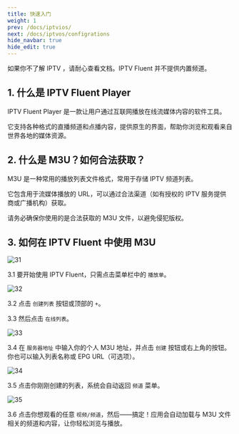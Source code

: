 ```yaml
---
title: 快速入门
weight: 1
prev: /docs/iptvios/
next: /docs/iptvos/configrations
hide_navbar: true
hide_edit: true
---
```


如果你不了解 IPTV ，请耐心查看文档。IPTV Fluent 并不提供内置频道。

<!--more-->

## 1. 什么是 IPTV Fluent Player

IPTV Fluent Player 是一款让用户通过互联网播放在线流媒体内容的软件工具。

它支持各种格式的直播频道和点播内容，提供原生的界面，帮助你浏览和观看来自世界各地的媒体资源。

## 2. 什么是 M3U？如何合法获取？

M3U 是一种常用的播放列表文件格式，常用于存储 IPTV 频道列表。

它包含用于流媒体播放的 URL，可以通过合法渠道（如有授权的 IPTV 服务提供商或广播机构）获取。

请务必确保你使用的是合法获取的 M3U 文件，以避免侵犯版权。

## 3. 如何在 IPTV Fluent 中使用 M3U

![31](/images/iptv_ios_getstarted_1.webp)

3.1 要开始使用 IPTV Fluent，只需点击菜单栏中的 `播放单`。

![32](/images/iptv_ios_getstarted_2.webp)

3.2 点击 `创建列表` 按钮或顶部的 `+`。

3.3 然后点击 `在线列表`。

![33](/images/iptv_ios_getstarted_3.webp)

3.4 在 `服务器地址` 中输入你的个人 M3U 地址，并点击 `创建` 按钮或右上角的按钮。你也可以输入列表名称或 EPG URL（可选项）。

![34](/images/iptv_ios_getstarted_4.webp)

3.5 点击你刚刚创建的列表，系统会自动返回 `频道` 菜单。

![35](/images/iptv_ios_getstarted_5.webp)

3.6 点击你想观看的任意 `视频/频道`，然后——搞定！应用会自动加载与 M3U 文件相关的频道和内容，让你轻松浏览与播放。

<!--{{< youtube JunsrPm743A >}}-->
